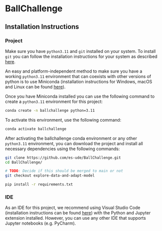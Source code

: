 # BallChallenge

## Installation Instructions

### Project

Make sure you have `python3.11` and `git` installed on your system. To install `git` you can follow the installation instructions for your system as described [here](https://git-scm.com/book/en/v2/Getting-Started-Installing-Git).

An easy and platform-independent method to make sure you have a working `python3.11` environment that can coexists with other versions of python is to use Miniconda (installation instructions for Windows, macOS and Linux can be found [here](https://docs.conda.io/projects/miniconda/en/latest/)).

Once you have Miniconda installed you can use the following command to create a `python3.11` environment for this project:

```bash
conda create -n ballchallenge python=3.11
```

To activate this environment, use the following command:

```bash
conda activate ballchallenge
```

After activating the ballchallenge conda environment or any other `python3.11` environment, you can download the project and install all necessary dependencies using the following commands:

```bash
git clone https://github.com/es-ude/BallChallenge.git
cd BallChallenge/

# TODO: Decide if this should be merged to main or not
git checkout explore-data-and-adapt-model

pip install -r requirements.txt
```

### IDE

As an IDE for this project, we recommend using Visual Studio Code (installation instructions can be found [here](https://code.visualstudio.com/)) with the Python and Jupyter extension installed. However, you can use any other IDE that supports Jupyter notebooks (e.g. PyCharm).
